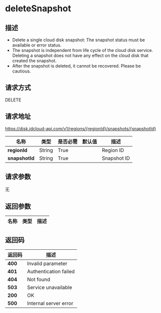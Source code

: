 # deleteSnapshot


## 描述
-   Delete a single cloud disk snapshot: The snapshot status must be available or error status.
-   The snapshot is independent from life cycle of the cloud disk service. Deleting a snapshot does not have any effect on the cloud disk that created the snapshot.
-   After the snapshot is deleted, it cannot be recovered. Please be cautious.


## 请求方式
DELETE

## 请求地址
https://disk.jdcloud-api.com/v1/regions/{regionId}/snapshots/{snapshotId}

|名称|类型|是否必需|默认值|描述|
|---|---|---|---|---|
|**regionId**|String|True||Region ID|
|**snapshotId**|String|True||Snapshot ID|

## 请求参数
无


## 返回参数
|名称|类型|描述|
|---|---|---|



## 返回码
|返回码|描述|
|---|---|
|**400**|Invalid parameter|
|**401**|Authentication failed|
|**404**|Not found|
|**503**|Service unavailable|
|**200**|OK|
|**500**|Internal server error|
